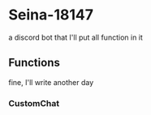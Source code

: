 # Seina-18147

a discord bot that I'll put all function in it


## Functions
fine, I'll write another day
### CustomChat
